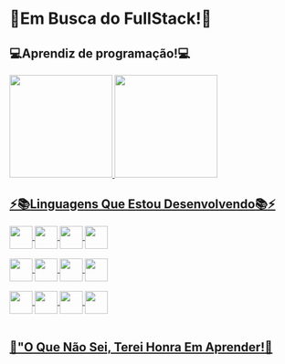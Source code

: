  # 🚀Em Busca do FullStack!🚀
 
 ## 💻Aprendiz de programação!💻

<div>
<a href="https://github.com/DanielHermesGT">
<img height="180em" src="https://github-readme-stats.vercel.app/api?username=DanielHermesGT&show_icons=true&theme=dark&include_all_commits=true&count_private=tru"/>
<img height="180em" src="https://github-readme-stats.vercel.app/api/top-langs/?username=DanielHermesGT&layout=compact&langs_count=16&theme=dark"/>
</div>



## ⚡📚Linguagens Que Estou Desenvolvendo📚⚡
 <div style="display: inline_block">

<img  align="center" height="40" width="40" src="https://cdn.jsdelivr.net/gh/devicons/devicon/icons/html5/html5-original-wordmark.svg" />
<img  align="center" height="40" width="40" src="https://cdn.jsdelivr.net/gh/devicons/devicon/icons/css3/css3-original-wordmark.svg" />
<img  align="center" height="40" width="40" src="https://cdn.jsdelivr.net/gh/devicons/devicon/icons/jquery/jquery-original.svg" />
<img align="center" height="40" width="40" src="https://cdn.jsdelivr.net/gh/devicons/devicon/icons/php/php-plain.svg" />
<br>
<br>
<img  align="center" height="40" width="40" src="https://cdn.jsdelivr.net/gh/devicons/devicon/icons/javascript/javascript-original.svg" />
 <img  align="center" height="40" width="40" src="https://cdn.jsdelivr.net/gh/devicons/devicon/icons/java/java-original-wordmark.svg" />
 <img  align="center" height="40" width="40" src="https://cdn.jsdelivr.net/gh/devicons/devicon/icons/python/python-original-wordmark.svg" />
 <img align="center" height="40" width="40" src="https://cdn.jsdelivr.net/gh/devicons/devicon/icons/csharp/csharp-original.svg" />
 

<br>
<br>
<img  align="center" height="40" width="40" src="https://cdn.jsdelivr.net/gh/devicons/devicon/icons/c/c-original.svg" />
<img  align="center" height="40" width="40" src="https://cdn.jsdelivr.net/gh/devicons/devicon/icons/nodejs/nodejs-original.svg" />
<img  align="center" height="40" width="40" src="https://cdn.jsdelivr.net/gh/devicons/devicon/icons/mysql/mysql-original.svg" />
<img  align="center" height="40" width="40" src="https://cdn.jsdelivr.net/gh/devicons/devicon/icons/ruby/ruby-original.svg" />
<br>
<br>


 
          
          
   
 </div>

## 💬"O Que Não Sei, Terei Honra Em Aprender!💬



